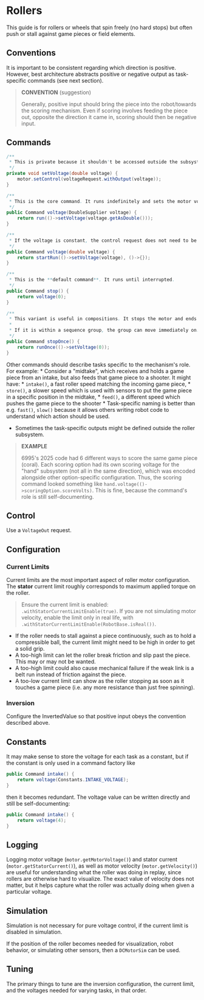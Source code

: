 # Rollers

This guide is for rollers or wheels that spin freely (no hard stops) but often push or stall against game pieces or field elements. 

## Conventions

It is important to be consistent regarding which direction is positive. However, best architecture abstracts positive or negative output as task-specific commands (see next section).
> __CONVENTION__ (suggestion)
> 
> Generally, positive input should bring the piece into the robot/towards the scoring mechanism. Even if scoring involves feeding the piece out, opposite the direction it came in, scoring should then be negative input.

## Commands
```java
/**
 * This is private because it shouldn't be accessed outside the subsystem when not within a Command
 */
private void setVoltage(double voltage) {
    motor.setControl(voltageRequest.withOutput(voltage));
}

/**
 * This is the core command. It runs indefinitely and sets the motor voltage every loop. Other commands can be written using this one.
 */
public Command voltage(DoubleSupplier voltage) {
    return run(()->setVoltage(voltage.getAsDouble()));
}

/**
 * If the voltage is constant, the control request does not need to be updated every loop. But this command should still run until interrupted, mirroring how the motor will continue running the request.
 */
public Command voltage(double voltage) {
    return startRun(()->setVoltage(voltage), ()->{});
}

/**
 * This is the **default command**. It runs until interrupted.
 */
public Command stop() {
    return voltage(0);
}

/**
 * This variant is useful in compositions. It stops the motor and ends immediately. 
 * 
 * If it is within a sequence group, the group can move immediately on. If it is within a parallel group, the group ends after the other commands in the group end. If it is run on its own, it ends immediately and the subsystem goes to default command, which is also stopped.
 */
public Command stopOnce() {
    return runOnce(()->setVoltage(0));
}
```
Other commands should describe tasks specific to the mechanism's role. For example:
    * Consider a "midtake", which receives and holds a game piece from an intake, but also feeds that game piece to a shooter. It might have:
        * `intake()`, a fast roller speed matching the incoming game piece,
        * `store()`, a slower speed which is used with sensors to put the game piece in a specific position in the midtake,
        * `feed()`, a different speed which pushes the game piece to the shooter
    * Task-specific naming is better than e.g. `fast()`, `slow()` because it allows others writing robot code to understand which action should be used.
* Sometimes the task-specific outputs might be defined outside the roller subsystem.
> __EXAMPLE__
>
> 6995's 2025 code had 6 different ways to score the same game piece (coral). Each scoring option had its own scoring voltage for the "hand" subsystem (not all in the same direction), which was encoded alongside other option-specific configuration. Thus, the scoring command looked something like `hand.voltage(()->scoringOption.scoreVolts)`. This is fine, because the command's role is still self-documenting.

## Control
Use a `VoltageOut` request.

## Configuration
### Current Limits
Current limits are the most important aspect of roller motor configuration. The __stator__ current limit roughly corresponds to maximum applied torque on the roller. 

> Ensure the current limit is enabled: `.withStatorCurrentLimitEnable(true)`. If you are not simulating motor velocity, enable the limit only in real life, with `.withStatorCurrentLimitEnable(RobotBase.isReal())`.

* If the roller needs to stall against a piece continuously, such as to hold a compressible ball, the current limit might need to be high in order to get a solid grip.
* A too-high limit can let the roller break friction and slip past the piece. This may or may not be wanted.
* A too-high limit could also cause mechanical failure if the weak link is a belt run instead of friction against the piece.
* A too-low current limit can show as the roller stopping as soon as it touches a game piece (i.e. any more resistance than just free spinning). 

### Inversion
Configure the InvertedValue so that positive input obeys the convention described above.

## Constants
It may make sense to store the voltage for each task as a constant, but if the constant is only used in a command factory like
```java
public Command intake() {
    return voltage(Constants.INTAKE_VOLTAGE);
}
```
then it becomes redundant. The voltage value can be written directly and still be self-documenting:

```java
public Command intake() {
    return voltage(4);
}
```
## Logging
Logging motor voltage (`motor.getMotorVoltage()`) and stator current (`motor.getStatorCurrent()`), as well as motor velocity (`motor.getVelocity()`) are useful for understanding what the roller was doing in replay, since rollers are otherwise hard to visualize. The exact value of velocity does not matter, but it helps capture what the roller was actually doing when given a particular voltage.

## Simulation
Simulation is not necessary for pure voltage control, if the current limit is disabled in simulation. 

If the position of the roller becomes needed for visualization, robot behavior, or simulating other sensors, then a `DCMotorSim` can be used.

## Tuning
The primary things to tune are the inversion configuration, the current limit, and the voltages needed for varying tasks, in that order.
